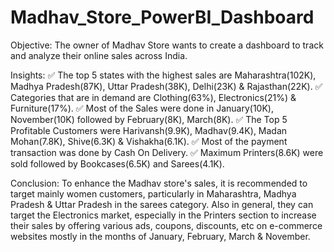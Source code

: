 # Madhav_Store_PowerBI_Dashboard

Objective:
The owner of Madhav Store wants to create a dashboard to track and analyze their online sales across India.

Insights:
✅ The top 5 states with the highest sales are Maharashtra(102K), Madhya Pradesh(87K), Uttar Pradesh(38K), Delhi(23K) & Rajasthan(22K).
✅ Categories that are in demand are Clothing(63%), Electronics(21%) & Furniture(17%).
✅ Most of the Sales were done in January(10K), November(10K) followed by February(8K), March(8K).
✅ The Top 5 Profitable Customers were Harivansh(9.9K), Madhav(9.4K), Madan Mohan(7.8K), Shive(6.3K) & Vishakha(6.1K).
✅ Most of the payment transaction was done by Cash On Delivery.
✅ Maximum Printers(8.6K) were sold followed by Bookcases(6.5K) and Sarees(4.1K).

Conclusion:
To enhance the Madhav store's sales, it is recommended to target mainly women customers, particularly in Maharashtra, Madhya Pradesh & Uttar Pradesh in the sarees category. Also in general, they can target the Electronics market, especially in the Printers section to increase their sales by offering various ads, coupons, discounts, etc on e-commerce websites mostly in the months of January, February, March & November.
